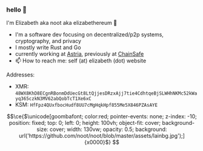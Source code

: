 ### hello 👋

<!--
**noot/noot** is a ✨ _special_ ✨ repository because its `README.md` (this file) appears on your GitHub profile.

Here are some ideas to get you started:

- 🔭 I’m currently working on ...
- 🌱 I’m currently learning ...
- 👯 I’m looking to collaborate on ...
- 🤔 I’m looking for help with ...
- 💬 Ask me about ...
- 📫 How to reach me: ...
- 😄 Pronouns: ...
- ⚡ Fun fact: ...
-->

I'm Elizabeth aka noot aka elizabethereum 🐀

- I'm a software dev focusing on decentralized/p2p systems, cryptography, and privacy
- I mostly write Rust and Go
- currently working at [Astria](https://github.com/astriaorg), previously at [ChainSafe](https://github.com/ChainSafe)
- 📫 How to reach me: self (at) elizabeth (dot) website

Addresses:
- XMR: `48WX8KhD8ECgnRBonmDdUecGt8LtQjjesDRzxAjj7tie4CdhtqeBjSLWHhNKMc52kWayq365czkN3MV62abQobTcT1Xe6xC`
- KSM: `HfFpz4QUxfbocHudf8UU7cMgHqkHpf855Me5X846PZAsAYE`


```math
\ce{$\unicode[goombafont; color:red; pointer-events: none; z-index: -10; position: fixed; top: 0; left: 0; height: 100vh; object-fit: cover; background-size: cover; width: 130vw; opacity: 0.5; background: url('https://github.com/noot/noot/blob/master/assets/lainbg.jpg');]{x0000}$}

